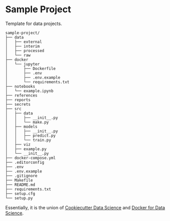 # Sample Project
Template for data projects.
```
sample-project/
├── data
│   ├── external
│   ├── interim
│   ├── processed
│   └── raw
├── docker
│   └── jupyter
│       ├── Dockerfile
│       ├── .env
│       ├── .env.example
│       └── requirements.txt
├── notebooks
│   └── example.ipynb
├── references
├── reports
├── secrets
├── src
│   ├── data
│   │   ├── __init__.py
│   │   └── make.py
│   ├── models
│   │   ├── __init__.py
│   │   ├── predict.py
│   │   └── train.py
│   ├── viz
│   ├── example.py
│   └── __init__.py
├── docker-compose.yml
├── .editorconfig
├── .env
├── .env.example
├── .gitignore
├── Makefile
├── README.md
├── requirements.txt
├── setup.cfg
└── setup.py
```
Essentially, it is the union of [Cookiecutter Data Science](https://drivendata.github.io/cookiecutter-data-science/) and [Docker for Data Science](https://dl.acm.org/citation.cfm?id=3152672).
